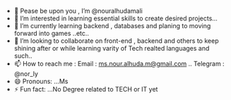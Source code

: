 - 👋 Pease be upon you , I’m @nouralhudamali
- 👀 I’m interested in learning essential skills to create desired projects...
- 🌱 I’m currently learning backend , databases and planing to moving forward into games ..etc..
- 💞️ I’m looking to collaborate on front-end , backend and others to keep shining after or while learning varity of Tech realted languages and such..
- 📫 How to reach me : Email : ms.nour.alhuda.m@gmail.com .. Telegram : @nor_ly
- 😄 Pronouns: ...Ms
- ⚡ Fun fact: ...No Degree related to TECH or IT yet

<!---
nouralhudamali/nouralhudamali is a ✨ special ✨ repository because its `README.md` (this file) appears on your GitHub profile.
You can click the Preview link to take a look at your changes.
--->
